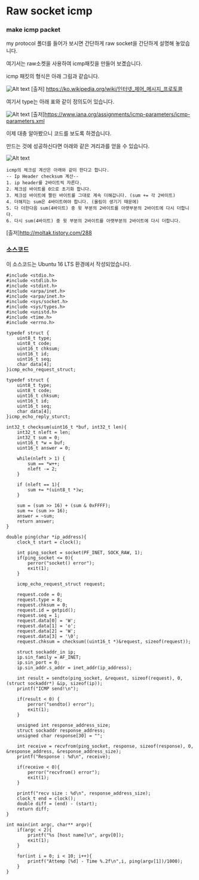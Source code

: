 # Raw socket icmp
### make icmp packet
my protocol 폴더를 들어가 보시면 간단하게 raw socket을 간단하게 설명해 놓았습니다.

여기서는 raw소켓을 사용하여 icmp패킷을 만들어 보곘습니다.

icmp 패킷의 형식은 아래 그림과 같습니다.

![Alt text](https://github.com/Funniest/RawSocket/blob/master/icmp/img/wiki.PNG)
[출저] https://ko.wikipedia.org/wiki/인터넷_제어_메시지_프로토콜

여기서 type는 아래 표와 같이 정의도어 있습니다.

![Alt text](https://github.com/Funniest/RawSocket/blob/master/icmp/img/icmp_type.PNG)
[출저]https://www.iana.org/assignments/icmp-parameters/icmp-parameters.xml

이제 대충 알아봤으니 코드를 보도록 하겠습니다.

만드는 것에 성공하신다면 아래와 같은 겨리과를 얻을 수 있습니다.

![Alt text](https://github.com/Funniest/RawSocket/blob/master/icmp/img/packet.PNG)

```
icmp의 체크섬 계산은 아래와 같이 한다고 합니다.
-- Ip Header checksum 계산--
1. ip header를 2바이트씩 자른다.
2. 체크섬 바이트를 0으로 초기화 합니다.
3. 체크섬 바이트에 짤린 바이트를 그대로 계속 더해갑니다. (sum += 각 2바이트)
4. 더해지는 sum은 4바이트여야 합니다. (올림이 생기기 때문에)
5. 다 더한다음 sum(4바이트) 중 윗 부분의 2바이트를 아랫부분의 2바이트에 다시 더합니다.
6. 다시 sum(4바이트) 중 윗 부분의 2바이트를 아랫부분의 2바이트에 다시 더합니다.
```
[출저]http://moltak.tistory.com/288

### 소스코드
이 소스코드는 Ubuntu 16 LTS 환경에서 작성되었습니다.

```
#include <stdio.h>
#include <stdlib.h>
#include <stdint.h>
#include <arpa/inet.h>
#include <arpa/inet.h>
#include <sys/socket.h>
#include <sys/types.h>
#include <unistd.h>
#include <time.h>
#include <errno.h>

typedef struct {
	uint8_t type;
	uint8_t code;
	uint16_t chksum;
	uint16_t id;
	uint16_t seq;
	char data[4];
}icmp_echo_request_struct;

typedef struct {
	uint8_t type;
	uint8_t code;
	uint16_t chksum;
	uint16_t id;
	uint16_t seq;
	char data[4];
}icmp_echo_reply_sturct;

int32_t checksum(uint16_t *buf, int32_t len){
	int32_t nleft = len;
	int32_t sum = 0;
	uint16_t *w = buf;
	uint16_t answer = 0;

	while(nleft > 1) {
		sum == *w++;
		nleft -= 2;
	}

	if (nleft == 1){
		sum += *(uint8_t *)w;
	}

	sum = (sum >> 16) + (sum & 0xFFFF);
	sum += (sum >> 16);
	answer = ~sum;
	return answer;
}

double ping(char *ip_address){
	clock_t start = clock();

	int ping_socket = socket(PF_INET, SOCK_RAW, 1);
	if(ping_socket <= 0){
		perror("socket() error");
		exit(1);
	}

	icmp_echo_request_struct request;

	request.code = 0;
	request.type = 8;
	request.chksum = 0;
	request.id = getpid();
	request.seq = 1;
	request.data[0] = 'W';
	request.data[1] = 'o';
	request.data[2] = 'W';
	request.data[3] = '\0';
	request.chksum = checksum((uint16_t *)&request, sizeof(request));

	struct sockaddr_in ip;
	ip.sin_family = AF_INET;
	ip.sin_port = 0;
	ip.sin_addr.s_addr = inet_addr(ip_address);

	int result = sendto(ping_socket, &request, sizeof(request), 0, (struct sockaddr*) &ip, sizeof(ip));
	printf("ICMP send!\n");

	if(result < 0) {
		perror("sendto() error");
		exit(1);
	}

	unsigned int response_address_size;
	struct sockaddr response_address;
	unsigned char response[30] = "";

	int receive = recvfrom(ping_socket, response, sizeof(response), 0, &response_address, &response_address_size);
	printf("Response : %d\n", receive);

	if(receive < 0){
		perror("recvfrom() error");
		exit(1);
	}

	printf("recv size : %d\n", response_address_size);
	clock_t end = clock();
	double diff = (end) - (start);
	return diff;
}

int main(int argc, char** argv){
	if(argc < 2){
		printf("%s [host name]\n", argv[0]);
		exit(1);
	}

	for(int i = 0; i < 10; i++){
		printf("Attemp [%d] - Time %.2f\n",i, ping(argv[1])/1000);
	}
}
```
